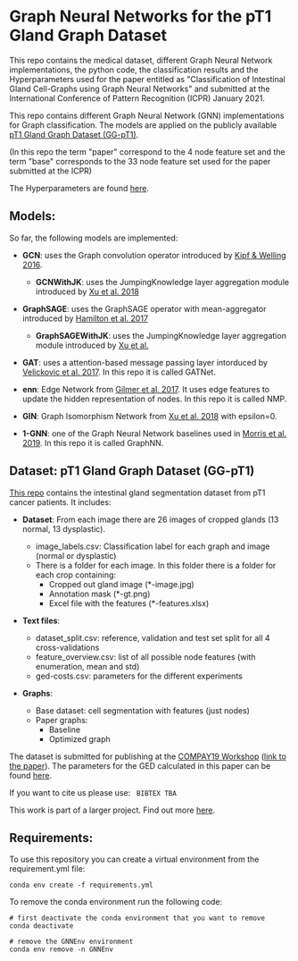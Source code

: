 # Graph Neural Networks for the pT1 Gland Graph Dataset
This repo contains the medical dataset, different Graph Neural Network implementations, the python code, the classification results and the Hyperparameters used
for the paper entitled as "Classification of Intestinal Gland Cell-Graphs using Graph Neural Networks" and submitted at the International Conference of Pattern Recognition (ICPR) January 2021.

This repo contains different Graph Neural Network (GNN) implementations for Graph classification.
The models are applied on the publicly available [pT1 Gland Graph Dataset (GG-pT1)](https://github.com/LindaSt/pT1-Gland-Graph-Dataset).

(In this repo the term "paper" correspond to the 4 node feature set and the term "base" corresponds to the 33 node feature set used for the paper submitted at the ICPR)

The Hyperparameters are found [here](https://github.com/waljan/GNNpT1/tree/master/Hyperparameters).

## Models:
So far, the following models are implemented:

- **GCN**: uses the Graph convolution operator introduced by [Kipf & Welling 2016](https://arxiv.org/abs/1609.02907).
    - **GCNWithJK**: uses the JumpingKnowledge layer aggregation module introduced by [Xu et al. 2018](https://arxiv.org/abs/1806.03536)

- **GraphSAGE**: uses the GraphSAGE operator with mean-aggregator introduced by [Hamilton et al. 2017](https://arxiv.org/abs/1706.02216)
    - **GraphSAGEWithJK**: uses the JumpingKnowledge layer aggregation module introduced by [Xu et al.](https://arxiv.org/abs/1806.03536)

- **GAT**: uses a attention-based message passing layer intorduced by [Velickovic et al. 2017](https://arxiv.org/abs/1710.10903). In this repo it is called GATNet.

- **enn**: Edge Network from [Gilmer et al. 2017](https://arxiv.org/abs/1704.01212). It uses edge features to update the hidden representation of nodes. In this repo it is called NMP.

- **GIN**: Graph Isomorphism Network from [Xu et al. 2018](https://arxiv.org/abs/1810.00826) with epsilon=0.

- **1-GNN**: one of the Graph Neural Network baselines used in [Morris et al. 2019](https://arxiv.org/abs/1810.02244). In this repo it is called GraphNN.






## Dataset: pT1 Gland Graph Dataset (GG-pT1)
[This repo](https://github.com/LindaSt/pT1-Gland-Graph-Dataset) contains the intestinal gland segmentation dataset from pT1 cancer patients.
It includes:

- **Dataset**: From each image there are 26 images of cropped glands (13 normal, 13 dysplastic). 
  - image_labels.csv: Classification label for each graph and image (normal or dysplastic)
  - There is a folder for each image. In this folder there is a folder for each crop containing:
    - Cropped out gland image (*-image.jpg)
    - Annotation mask (*-gt.png)
    - Excel file with the features (*-features.xlsx)



- **Text files**: 
  - dataset_split.csv: reference, validation and test set split for all 4 cross-validations
  - feature_overview.csv: list of all possible node features (with enumeration, mean and std)
  - ged-costs.csv: parameters for the different experiments



- **Graphs**:
  - Base dataset: cell segmentation with features (just nodes)
  - Paper graphs:
    - Baseline
    - Optimized graph



The dataset is submitted for publishing at the [COMPAY19 Workshop](https://openreview.net/group?id=MICCAI.org/2019/Workshop/COMPAY) ([link to the paper](https://openreview.net/pdf?id=HklExX79-S)).
The parameters for the GED calculated in this paper can be found [here](https://bit.ly/2xDuRcV).


If you want to cite us please use:
`` BIBTEX TBA``

This work is part of a larger project. Find out more [here](https://icosys.ch/bts-project).



## Requirements:
To use this repository you can create a virtual environment from the requirement.yml file:
```
conda env create -f requirements.yml
```


To remove the conda environment run the following code:
```
# first deactivate the conda environment that you want to remove
conda deactivate

# remove the GNNEnv environment
conda env remove -n GNNEnv
```

